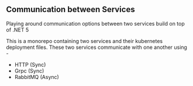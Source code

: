 ## Communication between Services
Playing around communication options between two services build on top of .NET 5

This is a monorepo containing two services and their kubernetes deployment files. These two services communicate with one another using -
- HTTP (Sync)
- Grpc (Sync)
- RabbitMQ (Async)

